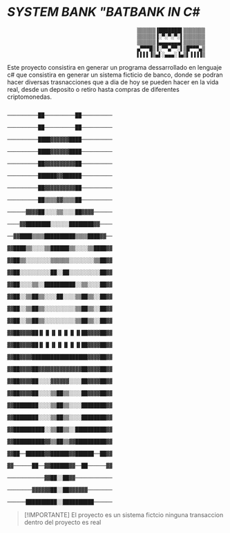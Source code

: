 # *SYSTEM BANK "BATBANK IN C#*
                                              
                                              ▒▒▒▒▒▒▐███████▌▒▒▒▒▒▒▒
                                              ▒▒▒▒▒▒▐░▀░▀░▀░▌▒▒▒▒▒▒▒
                                              ▒▒▒▒▒▒▐▄▄▄▄▄▄▄▌▒▒▒▒▒▒▒
                                              ▄▀▀▀█▒▐░▀▀▄▀▀░▌▒█▀▀▀▄▒
                                              ▌▌▌▌▐▒▄▌░▄▄▄░▐▄▒▌▐▐▐▐▒
Este proyecto consistira en generar un programa dessarrollado en lenguaje c# que consistira en generar un sistema ficticio de banco, donde se podran hacer diversas trasnacciones que a dia de hoy se pueden hacer en la vida real, desde un deposito o retiro hasta compras de diferentes criptomonedas.
                                
                                          ──────────██──────────██──────────
                                          ──────────██──────────██──────────
                                          ──────────████▓▓▓▓▓▓████──────────
                                          ──────────████▓▓▓▓▓▓████──────────
                                          ──────────██▓▓▓▓▓▓▓▓▓▓██──────────
                                          ──────────██████▓▓██████──────────
                                          ──────────██▓▓▓▓▓▓▓▓▓▓██──────────
                                          ──────────██▒▒▒▒▓▓▒▒▒▒██──────────
                                          ──────▓▓▓▓██░░░░▒▒░░░░██▓▓▓▓──────
                                          ────▓▓████████░░░░░░████████▓▓────
                                          ──▓▓████▒▒▒▒██████████▒▒▒▒████▓▓──
                                          ▓▓████▒▒░░░░▒▒██████▒▒░░░░▒▒████▓▓
                                          ▓▓██▒▒░░░░░░░░▒▒▒▒▒▒░░░░░░░░▒▒██▓▓
                                          ▓▓██░░░░░░░░░░██░░██░░░░░░░░░░██▓▓
                                          ▓▓██░░░░▒▒░░██████████░░▒▒░░░░██▓▓
                                          ▓▓██░░▒▒██▒▒░░░░██░░░░▒▒██▒▒░░██▓▓
                                          ▓▓██░░▒▒██▒▒░░░░░░░░░░▒▒██▒▒░░██▓▓
                                          ▓▓██░░▒▒██▒▒░░░░░░░░░░▒▒██▒▒░░██▓▓
                                          ▓▓██▓▓▓▓██▐▌▐▌▐▌▐▌▐▌▐▌▐▌██▓▓▓▓██▓▓
                                          ▓▓██▓▓▓▓██▐▌▐▌▐▌▐▌▐▌▐▌▐▌██▓▓▓▓██▓▓
                                          ▓▓██▓▓▓▓██████████████████▓▓▓▓██▓▓
                                          ▓▓██▓▓▓▓██▓▓▓▓▓▓▓▓▓▓▓▓▓▓██▓▓▓▓██▓▓
                                          ▓▓██▓▓▓▓██░░░░▓▓▓▓▓▓░░░░██▓▓▓▓██▓▓
                                          ▓▓██▓▓▓▓██░░░░▒▒██▒▒░░░░██▓▓▓▓██▓▓
                                          ▓▓████████░░░░▒▒██▒▒░░░░████████▓▓
                                          ▓▓████████░░░░▒▒██▒▒░░░░████████▓▓
                                          ▓▓██████████░░▒▒██▒▒░░██████████▓▓
                                          ▓▓██████████▓▓▒▒██▒▒▓▓██████████▓▓
                                          ▓▓██──██████▓▓██████▓▓██████──██▓▓
                                          ▓▓──────██──▓▓██████▓▓──██──────▓▓
                                          ────────────▓▓██░░██▓▓────────────
                                          ────────▓▓▓▓▓▓██░░██▓▓▓▓▓▓────────
                                          ──────██████████░░██████████──────

> [!IMPORTANTE]
> El proyecto es un sistema fictcio ninguna transaccion dentro del proyecto es real

